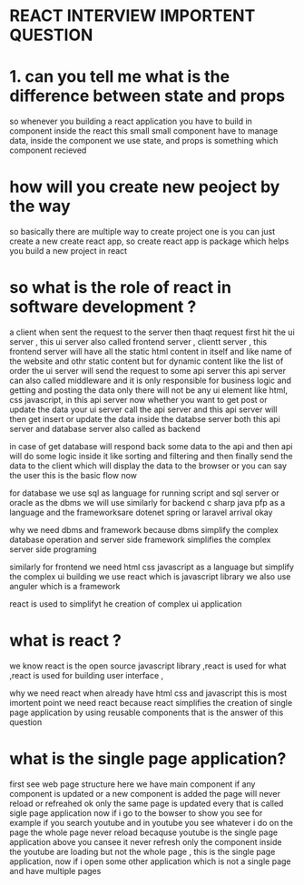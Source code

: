# REACT INTERVIEW IMPORTENT QUESTION

# 1. can you tell me what is the difference between state and props

so whenever you building a react application you have to build in component inside the react
this small small component have to manage data, inside the component we use state,
and props is something which component recieved

# how will you create new peoject by the way

so basically there are multiple way to create project
one is you can just create a new create react app, so create react app is package which helps you build a new project in react

# so what is the role of react in software development ?

a client when sent the request to the server then thaqt request first hit the ui server , this ui server also called frontend server , clientt server , this frontend server will have all the static html content in itself and like name of the website and othr static content but
for dynamic content like the list of order the ui server will send the request to some api server this api server can also called middleware and it is only responsible for business logic and getting and posting the data only there will not be any ui element like html,
css javascript, in this api server now whether you want to get post or update the data your ui server call the api server and this api server will then get insert or update the data inside the databse server both this api server and database server also called as backend

in case of get database will respond back some data to the api and then api will do some logic inside it like sorting and filtering and then finally send the data to the client which will display the data to the browser or you can say the user this is the basic flow now

for database we use sql as language for running script and sql server or oracle as the dbms we will use
similarly for backend c sharp java pfp as a language and the frameworksare dotenet spring or laravel arrival okay

why we need dbms and framework
because dbms simplify the complex database operation and server side framework simplifies the complex server side programing

similarly for frontend we need html css javascript as a language but simplify the complex ui building we use react which is javascript library
we also use anguler which is a framework

react is used to simplifyt he creation of complex ui application

# what is react ?

we know react is the open source javascript library ,react is used for what ,react is used for building user interface ,

why we need react when already have html css and javascript
this is most imortent point we need react because react simplifies the creation of single page application by using reusable components that is the answer of this question

# what is the single page application?

first see web page structure here we have main component if any component is updated or a new component is added the page will never reload or refreahed ok only the same page is updated every that is called sigle page application
now if i go to the bowser to show you see for example if you search youtube and in youtube you see whatever i do on the page the whole page never reload becaquse youtube is the single page application above you cansee it never refresh only the component inside the youtube are loading but not the whole page , this is the single page application, now if i open some other application which is not a single page and have multiple pages
